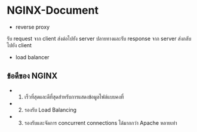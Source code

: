 # NGINX-Document

- reverse proxy 

รับ request จาก client ส่งต่อไปยัง server ปลายทางและรับ response จาก server ส่งกลับไปยัง client

- load balancer 

## ข้อดีของ NGINX

- 1. เร็วที่สุดและดีที่สุดสำหรับการแสดงข้อมูลไฟล์แบบคงที่

- 2. รองรับ Load Balancing

- 3. รองรับและจัดการ  concurrent connections ได้มากกว่า Apache หลายเท่า
